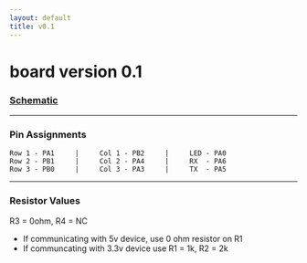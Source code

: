 ```yaml
---
layout: default
title: v0.1
---
```

# board version 0.1

### [Schematic](docs/the-tentacle-v0.1.pdf)

-----

### Pin Assignments

    Row 1 - PA1     |     Col 1 - PB2     |     LED - PA0
    Row 2 - PB1     |     Col 2 - PA4     |     RX  - PA6
    Row 3 - PB0     |     Col 3 - PA3     |     TX  - PA5

-----

### Resistor Values

R3 = 0ohm, R4 = NC
- If communicating with 5v device, use 0 ohm resistor on R1
- If communcating with 3.3v device use R1 = 1k, R2 = 2k